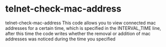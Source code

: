 # telnet-check-mac-address
telnet-check-mac-address
This code allows you to view connected mac addresses for a certain time, which is specified in the INTERVAL_TIME line, after this time the code writes whether the removal or addition of mac addresses was noticed during the time you specified
